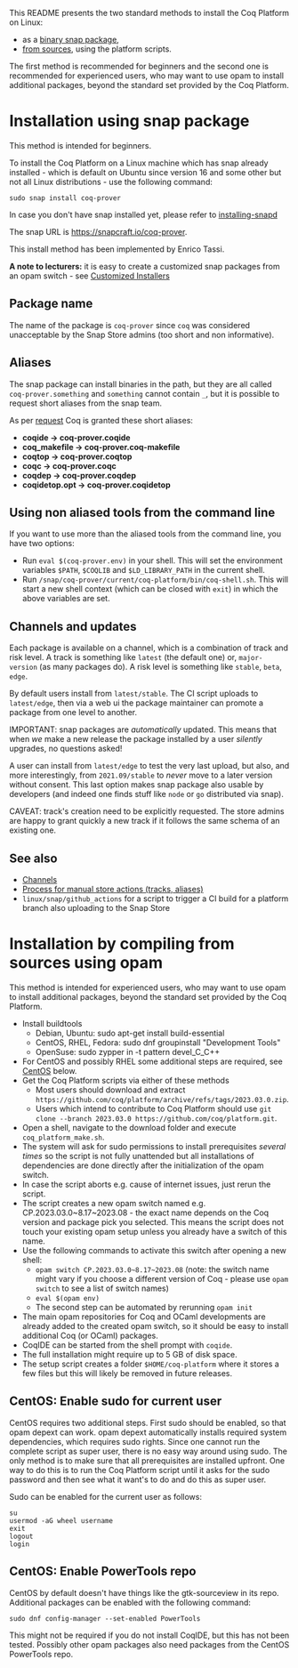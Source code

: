 This README presents the two standard methods to install the Coq Platform on Linux:
- as a [binary snap package](#installation-using-snap-package),
- [from sources](#installation-by-compiling-from-sources-using-opam), using the platform scripts.

The first method is recommended for beginners and the second one is recommended for experienced users, who may want to use opam to install additional packages, beyond the standard set provided by the Coq Platform.

# Installation using snap package

This method is intended for beginners.

To install the Coq Platform on a Linux machine which has snap already installed -
which is default on Ubuntu since version 16 and some other but not all Linux distributions -
use the following command:

```
sudo snap install coq-prover
```

In case you don't have snap installed yet, please refer to [installing-snapd](https://snapcraft.io/docs/installing-snapd)

The snap URL is https://snapcraft.io/coq-prover.

This install method has been implemented by Enrico Tassi.

**A note to lecturers:** it is easy to create a customized snap packages from an opam switch - see [Customized Installers](FAQ-customized-installers.md)

## Package name

The name of the package is `coq-prover` since `coq` was considered
unacceptable by the Snap Store admins (too short and non informative).

## Aliases

The snap package can install binaries in the path, but they are all called
`coq-prover.something` and `something` cannot contain `_`,
but it is possible to request short aliases from the snap team.

As per [request](https://forum.snapcraft.io/t/aliases-request-for-coq-prover/21925)
Coq is granted these short aliases:
- **coqide -> coq-prover.coqide**
- **coq_makefile -> coq-prover.coq-makefile**
- **coqtop -> coq-prover.coqtop**
- **coqc -> coq-prover.coqc**
- **coqdep -> coq-prover.coqdep**
- **coqidetop.opt -> coq-prover.coqidetop**

## Using non aliased tools from the command line

If you want to use more than the aliased tools from the command line, you have two options:

- Run `eval $(coq-prover.env)` in your shell. This will set the environment variables `$PATH`, `$COQLIB` and `$LD_LIBRARY_PATH` in the current shell.
- Run `/snap/coq-prover/current/coq-platform/bin/coq-shell.sh`. This will start a new shell context (which can be closed with `exit`) in which the above variables are set.

## Channels and updates

Each package is available on a channel, which is a combination of track and
risk level.
A track is something like `latest` (the default one) or, `major-version` (as
many packages do).
A risk level is something like `stable`, `beta`, `edge`.

By default users install from `latest/stable`.
The CI script uploads to `latest/edge`, then via a web ui the package
maintainer can promote a package from one level to another.

IMPORTANT: snap packages are *automatically* updated. This means that when *we*
make a new release the package installed by a user *silently* upgrades, no
questions asked!

A user can install from `latest/edge` to test the very last upload, but also,
and more interestingly, from `2021.09/stable` to *never* move to a later version without
consent. This last option makes snap package also usable by developers (and
indeed one finds stuff like `node` or `go` distributed via snap).

CAVEAT: track's creation need to be explicitly requested. The store admins are
happy to grant quickly a new track if it follows the same schema of an existing
one.

## See also

- [Channels](https://snapcraft.io/docs/channels)
- [Process for manual store actions (tracks, aliases)](https://forum.snapcraft.io/t/process-for-aliases-auto-connections-and-tracks/455)
- `linux/snap/github_actions` for a script to trigger a CI build for a platform branch also uploading to the Snap Store

# Installation by compiling from sources using opam

This method is intended for experienced users, who may want to use opam to install additional packages, beyond the standard set provided by the Coq Platform.

- Install buildtools
  - Debian, Ubuntu:       sudo apt-get install build-essential
  - CentOS, RHEL, Fedora: sudo dnf groupinstall "Development Tools"
  - OpenSuse:             sudo zypper in -t pattern devel_C_C++
- For CentOS and possibly RHEL some additional steps are required, see [CentOS](#centos) below.
- Get the Coq Platform scripts via either of these methods
  - Most users should download and extract `https://github.com/coq/platform/archive/refs/tags/2023.03.0.zip`.
  - Users which intend to contribute to Coq Platform should use `git clone --branch 2023.03.0 https://github.com/coq/platform.git`.
- Open a shell, navigate to the download folder and execute `coq_platform_make.sh`.
- The system will ask for sudo permissions to install prerequisites *several times* so the script is not fully unattended but all installations of dependencies are done directly after the initialization of the opam switch.
- In case the script aborts e.g. cause of internet issues, just rerun the script.
- The script creates a new opam switch named e.g. CP.2023.03.0~8.17~2023.08 - the exact name depends on the Coq version and package pick you selected.
  This means the script does not touch your existing opam setup unless you already have a switch of this name.
- Use the following commands to activate this switch after opening a new shell:
  - `opam switch CP.2023.03.0~8.17~2023.08` (note: the switch name might vary if you choose a different version of Coq - please use `opam switch` to see a list of switch names)
  - `eval $(opam env)`
  - The second step can be automated by rerunning `opam init`
- The main opam repositories for Coq and OCaml developments are already added to the created opam switch, so it should be easy to install additional Coq (or OCaml) packages.
- CoqIDE can be started from the shell prompt with `coqide`.
- The full installation might require up to 5 GB of disk space.
- The setup script creates a folder `$HOME/coq-platform` where it stores a few files but this will likely be removed in future releases.

## CentOS: Enable sudo for current user

CentOS requires two additional steps. First sudo should be enabled, so that opam depext can work. opam depext automatically installs required system dependencies, which requires sudo rights. Since one cannot run the complete script as super user, there is no easy way around using sudo. The only method is to make sure that all prerequisites are installed upfront. One way to do this is to run the Coq Platform script until it asks for the sudo password and then see what it want's to do and do this as super user.

Sudo can be enabled for the current user as follows:
```
su
usermod -aG wheel username
exit
logout
login
```

## CentOS: Enable PowerTools repo

CentOS by default doesn't have things like the gtk-sourceview in its repo. Additional packages can be enabled with the following command:
```
sudo dnf config-manager --set-enabled PowerTools
```
This might not be required if you do not install CoqIDE, but this has not been tested. Possibly other opam packages also need packages from the CentOS PowerTools repo.
